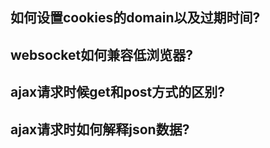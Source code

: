 ## 如何设置cookies的domain以及过期时间?

## websocket如何兼容低浏览器?


## ajax请求时候get和post方式的区别?

## ajax请求时如何解释json数据?
